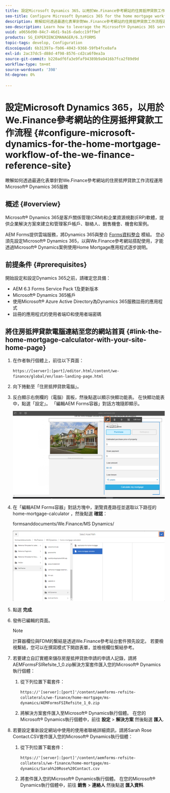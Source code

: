 ```yaml
---
title: 設定Microsoft Dynamics 365，以用於We.Finance參考網站的住房抵押貸款工作流程
seo-title: Configure Microsoft Dynamics 365 for the home mortgage workflow of the We.Finance reference site
description: 瞭解如何透過最適化表單針對We.Finance參考網站的住房抵押貸款工作流程運用Microsoft® Dynamics 365服務
seo-description: Learn how to leverage the Microsoft® Dynamics 365 services through adaptive forms for the home mortgage workflow of the We.Finance Reference site
uuid: a0656d90-84c7-46d1-9a16-dadcc19ff9ef
products: SG_EXPERIENCEMANAGER/6.3/FORMS
topic-tags: develop, Configuration
discoiquuid: 6b31397a-fb06-4043-9368-59fb4fce8afa
exl-id: 2ac37dc5-d88d-4f98-8576-cd2ca6f0ea3a
source-git-commit: b220adf6fa3e9faf94389b9a9416b7fca2f89d9d
workflow-type: tm+mt
source-wordcount: '398'
ht-degree: 0%

---
```


# 設定Microsoft Dynamics 365，以用於We.Finance參考網站的住房抵押貸款工作流程 {#configure-microsoft-dynamics-for-the-home-mortgage-workflow-of-the-we-finance-reference-site}

瞭解如何透過最適化表單針對We.Finance參考網站的住房抵押貸款工作流程運用Microsoft® Dynamics 365服務

## 概述 {#overview}

Microsoft® Dynamics 365是客戶關係管理(CRM)和企業資源規劃(ERP)軟體，提供企業解決方案來建立和管理客戶帳戶、聯絡人、銷售機會、機會和案例。

AEM Forms提供雲端服務，將Dynamics 365與整合 [Forms資料整合](/help/forms/using/data-integration.md) 模組。 您必須先設定Microsoft® Dynamics 365，以與We.Finance參考網站搭配使用，才能透過Microsoft® Dynamics案例使用Home Mortgage應用程式逐步說明。

## 前提条件 {#prerequisites}

開始設定和設定Dynamics 365之前，請確定您具備：

* AEM 6.3 Forms Service Pack 1及更新版本
* Microsoft® Dynamics 365帳戶
* 使用Microsoft® Azure Active Directory為Dynamics 365服務註冊的應用程式
* 註冊的應用程式的使用者端ID和使用者端密碼

## 將住房抵押貸款電腦連結至您的網站首頁 {#link-the-home-mortgage-calculator-with-your-site-home-page}

1. 在作者執行個體上，前往以下頁面：

   `https://[server]:[port]/editor.html/content/we-finance/global/en/loan-landing-page.html`

1. 向下捲動至「住房抵押貸款電腦」。
1. 反白顯示右側欄的（電腦）面板，然後點選以顯示快顯功能表。 在快顯功能表中，點選「設定」。 「編輯AEM Forms容器」對話方塊隨即顯示。

   ![calculatorconfigurepanel](assets/calculatorconfigurepanel.png)

1. 在「編輯AEM Forms容器」對話方塊中，瀏覽資產路徑並選取以下路徑的home-mortgage-calculator ，然後點選 **確認**：

   formsanddocuments/We.Finance/MS Dynamics/

   ![selectassetpath](assets/selectassetpath.png)

1. 點選 **完成**.
1. 發佈已編輯的頁面。

   >[!NOTE]
   >
   >計算器欄位與FDM的繫結是透過We.Finance參考站台套件預先設定。 若要檢視繫結，您可以在撰寫模式下開啟表單，並檢視欄位繫結參考。

1. 若要建立自訂實體來儲存房屋抵押貸款申請的申請人記錄，請將AEMFormsFSIRefsite_1_0.zip解決方案套件匯入您的Microsoft® Dynamics執行個體：

   1. 從下列位置下載套件：

      `https://'[server]:[port]'/content/aemforms-refsite-collaterals/we-finance/home-mortgage/ms-dynamics/AEMFormsFSIRefsite_1_0.zip`

   1. 將解決方案套件匯入至Microsoft® Dynamics執行個體。 在您的Microsoft® Dynamics執行個體中，前往 **設定** > **解決方案** 然後點選 **匯入**.

1. 若要設定重新設定網站中使用的使用者聯絡詳細資訊，請將Sarah Rose Contact.CSV套件匯入您的Microsoft® Dynamics執行個體：

   1. 從下列位置下載套件：

      `https://'[server]:[port]'/content/aemforms-refsite-collaterals/we-finance/home-mortgage/ms-dynamics/Sarah%20Rose%20Contact.csv`

   1. 將套件匯入您的Microsoft® Dynamics執行個體。 在您的Microsoft® Dynamics執行個體中，前往 **銷售** > **連絡人** 然後點選 **匯入資料**.
